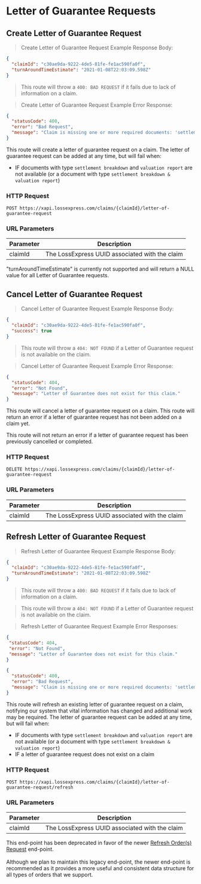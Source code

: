 # Letter of Guarantee Requests

## Create Letter of Guarantee Request

> Create Letter of Guarantee Request Example Response Body:

```json
{
  "claimId": "c30ae9da-9222-4de5-81fe-fe1ac590fa0f",
  "turnAroundTimeEstimate": "2021-01-08T22:03:09.598Z"
}
```

> This route will throw a `400: BAD REQUEST` if it fails due to lack of information on a claim.

> Create Letter of Guarantee Request Example Error Response:

```json
{
  "statusCode": 400,
  "error": "Bad Request",
  "message": "Claim is missing one or more required documents: 'settlement breakdown' & 'valuation report'"
}
```

This route will create a letter of guarantee request on a claim. The letter of guarantee request can be added at any time, but will fail when:

- IF documents with type `settlement breakdown` and `valuation report` are not available (or a document with type `settlement breakdown & valuation report`)

### HTTP Request

`POST https://xapi.lossexpress.com/claims/{claimId}/letter-of-guarantee-request`

### URL Parameters

Parameter | Description
--------- | -----------
claimId | The LossExpress UUID associated with the claim

<aside class="warning">"turnAroundTimeEstimate" is currently not supported and will return a NULL value for all Letter of Guarantee requests.</aside>

## Cancel Letter of Guarantee Request

> Cancel Letter of Guarantee Request Example Response Body:

```json
{
  "claimId": "c30ae9da-9222-4de5-81fe-fe1ac590fa0f",
  "success": true
}
```

> This route will throw a `404: NOT FOUND` if a Letter of Guarantee request is not available on the claim.

> Cancel Letter of Guarantee Request Example Error Response:

```json
{
  "statusCode": 404,
  "error": "Not Found",
  "message": "Letter of Guarantee does not exist for this claim."
}
```

This route will cancel a letter of guarantee request on a claim. This route will return an error if a letter of guarantee request has not been added on a claim yet.

This route will not return an error if a letter of guarantee request has been previously cancelled or completed.

### HTTP Request

`DELETE https://xapi.lossexpress.com/claims/{claimId}/letter-of-guarantee-request`

### URL Parameters

Parameter | Description
--------- | -----------
claimId | The LossExpress UUID associated with the claim

## Refresh Letter of Guarantee Request

> Refresh Letter of Guarantee Request Example Response Body:

```json
{
  "claimId": "c30ae9da-9222-4de5-81fe-fe1ac590fa0f",
  "turnAroundTimeEstimate": "2021-01-08T22:03:09.598Z"
}
```

> This route will throw a `400: BAD REQUEST` if it fails due to lack of information on a claim.

> This route will throw a `404: NOT FOUND` if a Letter of Guarantee request is not available on the claim.


> Refresh Letter of Guarantee Request Example Error Responses:

 ```json
{
  "statusCode": 404,
  "error": "Not Found",
  "message": "Letter of Guarantee does not exist for this claim."
}
```


```json
{
  "statusCode": 400,
  "error": "Bad Request",
  "message": "Claim is missing one or more required documents: 'settlement breakdown' & 'valuation report'"
}
```


This route will refresh an existing letter of guarantee request on a claim, notifying our system that vital information has changed and additional work may be required. The letter of guarantee request can be added at any time, but will fail when:

- IF documents with type `settlement breakdown` and `valuation report` are not available (or a document with type `settlement breakdown & valuation report`)
- IF a letter of guarantee request does not exist on a claim

### HTTP Request

`POST https://xapi.lossexpress.com/claims/{claimId}/letter-of-guarantee-request/refresh`

### URL Parameters

Parameter | Description
--------- | -----------
claimId | The LossExpress UUID associated with the claim

<aside class="warning">
  This end-point has been deprecated in favor of the newer <a href="https://vendor-docs.lossexpress.com/#refresh-order-s-request">Refresh Order(s) Request</a> end-point.
<br><br>
Although we plan to maintain this legacy end-point, the newer end-point is recommended as it provides a more useful and consistent data structure for all types of orders that we support.
</aside>
